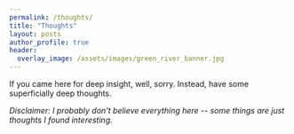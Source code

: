 ```yaml
---
permalink: /thoughts/
title: "Thoughts"
layout: posts
author_profile: true
header:
  overlay_image: /assets/images/green_river_banner.jpg
---
```


If you came here for deep insight, well, sorry. Instead, have some superficially deep thoughts.

*Disclaimer: I probably don't believe everything here -- some things are just thoughts I found interesting.*